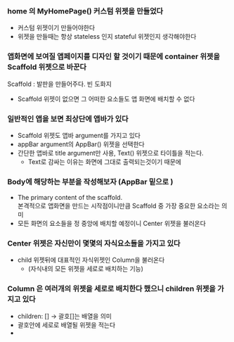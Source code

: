 [comment]: <> (코딩세프 플러터 강의 순한맛 시즌1 9강)

### home 의 MyHomePage() 커스텀 위젯을 만들었다
- 커스텀 위젯이기 만들어야한다
- 위젯을 만들때는 항상 stateless 인지 stateful 위젯인지 생각해야한다

### 앱화면에 보여질 앱페이지를 디자인 할 것이기 때문에 container 위젯을 Scaffold 위젯으로 바꾼다
Scaffold : 발판을 만들어주다. 빈 도화지
- Scaffold 위젯이 없으면 그 어떠한 요소들도 앱 화면에 배치할 수 없다

### 일반적인 앱을 보면 최상단에 앱바가 있다
- Scaffold 위젯도 앱바 argument를 가지고 있다
- appBar argument의 AppBar() 위젯을 선택한다
- 간단한 앱바로 title argument만 사용, Text() 위젯으로 타이틀을 적는다.
  - Text로 감싸는 이유는 화면에 그대로 출력되는것이기 때문에 

### Body에 해당하는 부분을 작성해보자 (AppBar 밑으로 )
- The primary content of the scaffold. <br>
  본격적으로 앱화면을 만드는 시작점이니만큼 Scaffold 중 가장 중요한 요소라는 의미 
- 모든 화면의 요소들을 정 중앙에 배치할 예정이니 Center 위젯을 불러온다

### Center 위젯은 자신만이 몇몇의 자식요소들을 가지고 있다
- child 위젯뒤에 대표적인 자식위젯인 Column을 불러온다 
  - (자식내의 모든 위젯을 세로로 배치하는 기능)

### Column 은 여러개의 위젯을 세로로 배치한다 했으니 children 위젯을 가지고 있다
- children: [] -> 괄호[]는 배열을 의미
- 괄호안에 세로로 배열될 위젯을 적는다
- 